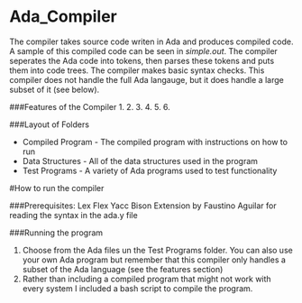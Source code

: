 # Ada_Compiler
The compiler takes source code writen in Ada and produces compiled code. A sample of this compiled code can be seen in *simple.out*. The compiler seperates the Ada code into tokens, then parses these tokens and puts them into code trees. The compiler makes basic syntax checks. This compiler does not handle the full Ada langauge, but it does handle a large subset of it (see below). 

###Features of the Compiler
1.
2.
3.
4.
5.
6.


###Layout of Folders
* Compiled Program - The compiled program with instructions on how to run
* Data Structures - All of the data structures used in the program 
* Test Programs - A variety of Ada programs used to test functionality


#How to run the compiler 

###Prerequisites:
Lex Flex Yacc Bison Extension by Faustino Aguilar for reading the syntax in the ada.y file


###Running the program 
1. Choose from the Ada files un the Test Programs folder. You can also use your own Ada program but remember that this compiler only handles a subset of the Ada language (see the features section)
2. Rather than including a compiled program that might not work with every system I included a bash script to compile the program. 
